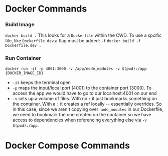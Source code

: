 # Docker Commands
### Build Image
`docker build .`
This looks for a `Dockerfile` within the CWD. To use a spcific file, like `Dockerfile.dev` a flag must be added: `-f`
`docker build -f Dockerfile.dev .`

### Run Container
`docker run -it -p 4001:3000 -v /app/node_modules -v $(pwd):/app {DOCKER_IMAGE_ID}`
* `-it` keeps the terminal open
* `-p` maps the input/local port (4001) to the container port (3000). To access the app we would have to go to our localhost:4001 on our end
* `-v` sets up a volume of files. With no `:` it just bookmarks something on the container. With a `:` it creates a ref locally -- essentially overrides. So in this case, since we aren't copying over `node_modules` in our Dockerfile, we need to bookmark the one created on the container so we have access to dependencies when referencing everything else via `-v $(pwd):/app`.

# Docker Compose Commands
